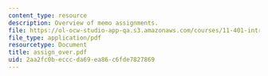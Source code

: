 ```yaml
---
content_type: resource
description: Overview of memo assignments.
file: https://ol-ocw-studio-app-qa.s3.amazonaws.com/courses/11-401-introduction-to-housing-community-and-economic-development-fall-2003/2aa2fc0becccda69ea86c6fde7827869_assign_over.pdf
file_type: application/pdf
resourcetype: Document
title: assign_over.pdf
uid: 2aa2fc0b-eccc-da69-ea86-c6fde7827869
---
```

